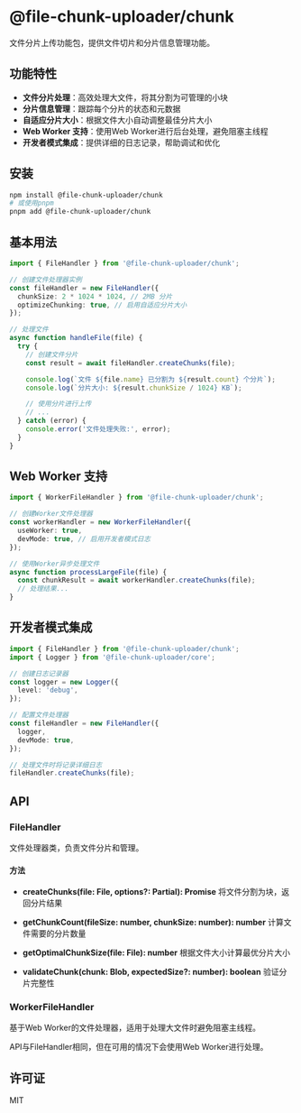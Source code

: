# @file-chunk-uploader/chunk

文件分片上传功能包，提供文件切片和分片信息管理功能。

## 功能特性

- **文件分片处理**：高效处理大文件，将其分割为可管理的小块
- **分片信息管理**：跟踪每个分片的状态和元数据
- **自适应分片大小**：根据文件大小自动调整最佳分片大小
- **Web Worker 支持**：使用Web Worker进行后台处理，避免阻塞主线程
- **开发者模式集成**：提供详细的日志记录，帮助调试和优化

## 安装

```bash
npm install @file-chunk-uploader/chunk
# 或使用pnpm
pnpm add @file-chunk-uploader/chunk
```

## 基本用法

```typescript
import { FileHandler } from '@file-chunk-uploader/chunk';

// 创建文件处理器实例
const fileHandler = new FileHandler({
  chunkSize: 2 * 1024 * 1024, // 2MB 分片
  optimizeChunking: true, // 启用自适应分片大小
});

// 处理文件
async function handleFile(file) {
  try {
    // 创建文件分片
    const result = await fileHandler.createChunks(file);

    console.log(`文件 ${file.name} 已分割为 ${result.count} 个分片`);
    console.log(`分片大小: ${result.chunkSize / 1024} KB`);

    // 使用分片进行上传
    // ...
  } catch (error) {
    console.error('文件处理失败:', error);
  }
}
```

## Web Worker 支持

```typescript
import { WorkerFileHandler } from '@file-chunk-uploader/chunk';

// 创建Worker文件处理器
const workerHandler = new WorkerFileHandler({
  useWorker: true,
  devMode: true, // 启用开发者模式日志
});

// 使用Worker异步处理文件
async function processLargeFile(file) {
  const chunkResult = await workerHandler.createChunks(file);
  // 处理结果...
}
```

## 开发者模式集成

```typescript
import { FileHandler } from '@file-chunk-uploader/chunk';
import { Logger } from '@file-chunk-uploader/core';

// 创建日志记录器
const logger = new Logger({
  level: 'debug',
});

// 配置文件处理器
const fileHandler = new FileHandler({
  logger,
  devMode: true,
});

// 处理文件时将记录详细日志
fileHandler.createChunks(file);
```

## API

### FileHandler

文件处理器类，负责文件分片和管理。

#### 方法

- **createChunks(file: File, options?: Partial<IFileHandlerOptions>): Promise<IFileChunkResult>**
  将文件分割为块，返回分片结果

- **getChunkCount(fileSize: number, chunkSize: number): number**
  计算文件需要的分片数量

- **getOptimalChunkSize(file: File): number**
  根据文件大小计算最优分片大小

- **validateChunk(chunk: Blob, expectedSize?: number): boolean**
  验证分片完整性

### WorkerFileHandler

基于Web Worker的文件处理器，适用于处理大文件时避免阻塞主线程。

API与FileHandler相同，但在可用的情况下会使用Web Worker进行处理。

## 许可证

MIT

